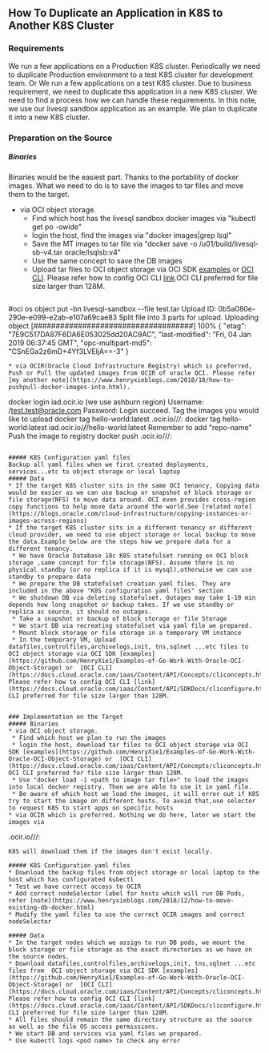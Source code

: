 ## How To Duplicate an Application in K8S to Another K8S Cluster
### Requirements
We run a few applications on a Production K8S cluster. Periodically we need to duplicate Production environment to a test K8S cluster for development team.
Or We run a few applications on a test K8S cluster. Due to business requirement, we need to duplicate this application in a new K8S cluster.
We need to find a process how we can handle these requirements. In this note, we use our livesql sandbox application as an example. We plan to duplicate it  into a new K8S cluster.

### Preparation on the Source
##### Binaries
Binaries would be the easiest part. Thanks to the portability of docker images. What we need to do is to save the images to tar files and move them to the target.
* via OCI object storage.
  * Find which host has the livesql sandbox docker images via "kubectl get po -owide"
  * login the host, find the images via "docker images|grep lsql"
  * Save the MT images to tar file via "docker save -o /u01/build/livesql-sb-v4.tar  oracle/lsqlsb:v4"
  * Use the same concept to save the DB images
  * Upload tar files to OCI object storage via OCI SDK [examples](https://github.com/HenryXie1/Examples-of-Go-Work-With-Oracle-OCI-Object-Storage) or  [OCI CLI](https://docs.cloud.oracle.com/iaas/Content/API/Concepts/cliconcepts.htm). Please refer how to config OCI CLI [link](https://docs.cloud.oracle.com/iaas/Content/API/SDKDocs/cliconfigure.htm).OCI CLI preferred for file size larger than 128M.
  ```
 #oci os object put -bn livesql-sandbox --file test.tar
Upload ID: 0b5a080e-290e-e099-e2ab-e107a69cae83
Split file into 3 parts for upload.
Uploading object  [####################################]  100%
{
  "etag": "7E9C517DA87F6DA6E053025dd20AC9AC",
  "last-modified": "Fri, 04 Jan 2019 06:37:45 GMT",
  "opc-multipart-md5": "CSnEGa2z6mD+4Yf3LVEljA==-3"
}
 ```
* via OCIR(Oracle Cloud Infrastructure Registry) which is preferred, Push or Pull the updated images from OCIR of oracle OCI. Please refer [my another note](https://www.henryxieblogs.com/2018/10/how-to-pushpull-docker-images-into.html).
```
docker login iad.ocir.io   (we use ashburn region)
Username:  <tenancyname>/test.test@oracle.com
Password:  <The Auth token you generated before>
Login succeed.
Tag the images you would like to upload
docker tag hello-world:latest
<region-code>.ocir.io/<tenancy-name>/<repo-name>/<image-name>:<tag>
docker tag hello-world:latest iad.ocir.io/***/***/hello-world:latest
Remember to add "repo-name"
Push the image to registry
docker push <region-code>.ocir.io/<tenancy-name>/<repo-name>/<image-name>:<tag>
```

##### K8S Configuration yaml files
Backup all yaml files when we first created deployments, services...etc to object storage or local laptop
##### Data
* If the target K8S cluster sits in the same OCI tenancy, Copying data would be easier as we can use backup or snapshot of block storage or file storage(NFS) to move data around. OCI even provides cross-region copy functions to help move data around the world.See [related note](https://blogs.oracle.com/cloud-infrastructure/copying-instances-or-images-across-regions)
* If the target K8S cluster sits in a different tenancy or different cloud provider, we need to use object storage or local backup to move the data.Example below are the steps how we prepare data for a different tenancy.
 * We have Oracle Database 18c K8S statefulset running on OCI block storage ,same concept for file storage(NFS). Assume there is no physical standby (or no replica if it is mysql),otherwise we can use standby to prepare data
 * We prepare the DB statefulset creation yaml files. They are included in the above "K8S configuration yaml files" section
 * We shutdown DB via deleting statefulset. Outages may take 1-10 min depends how long snapshot or backup takes. If we use standby or replica as source, it should no outages.
 * Take a snapshot or backup of block storage or file Storage
 * We start DB via recreating statefulset via yaml file we prepared.
 * Mount block storage or file storage in a temporary VM instance
 * In the temporary VM, Upload datafiles,controlfiles,archivelogs,init, tns,sqlnet ...etc files to OCI object storage via OCI SDK [examples](https://github.com/HenryXie1/Examples-of-Go-Work-With-Oracle-OCI-Object-Storage) or  [OCI CLI](https://docs.cloud.oracle.com/iaas/Content/API/Concepts/cliconcepts.htm). Please refer how to config OCI CLI [link](https://docs.cloud.oracle.com/iaas/Content/API/SDKDocs/cliconfigure.htm).OCI CLI preferred for file size larger than 128M.


### Implementation on the Target
##### Binaries
* via OCI object storage.
 * Find which host we plan to run the images
 * login the host, download tar files to OCI object storage via OCI SDK [examples](https://github.com/HenryXie1/Examples-of-Go-Work-With-Oracle-OCI-Object-Storage) or  [OCI CLI](https://docs.cloud.oracle.com/iaas/Content/API/Concepts/cliconcepts.htm). OCI CLI preferred for file size larger than 128M.
 * Use "docker load -i <path to image tar file>" to load the images into local docker registry. Then we are able to use it in yaml file.
 * Be aware of which host we load the images, it will error out if K8S try to start the image on different hosts. To avoid that,use selector to request K8S to start apps on specific hosts
* via OCIR which is preferred. Nothing we do here, later we start the images via
```
<region-code>.ocir.io/<tenancy-name>/<repo-name>/<image-name>:<tag>
```
K8S will download them if the images don't exist locally.

##### K8S Configuration yaml files
* Download the backup files from object storage or local laptop to the host which has configurated kubectl
* Test we have correct access to OCIR
* Add correct nodeSelector label for hosts which will run DB Pods, refer [note](https://www.henryxieblogs.com/2018/12/how-to-move-existing-db-docker.html)
* Modify the yaml files to use the correct OCIR images and correct nodeSelector

##### Data
* In the target nodes which we assign to run DB pods, we mount the block storage or file storage as the exact directories as we have on the source nodes.
* Download datafiles,controlfiles,archivelogs,init, tns,sqlnet ...etc files from  OCI object storage via OCI SDK [examples](https://github.com/HenryXie1/Examples-of-Go-Work-With-Oracle-OCI-Object-Storage) or  [OCI CLI](https://docs.cloud.oracle.com/iaas/Content/API/Concepts/cliconcepts.htm). Please refer how to config OCI CLI [link](https://docs.cloud.oracle.com/iaas/Content/API/SDKDocs/cliconfigure.htm).OCI CLI preferred for file size larger than 128M.
* All files should remain the same directory structure as the source as well as the file OS access permissions.
* We start DB and services via yaml files we prepared.
* Use kubectl logs <pod name> to check any error
